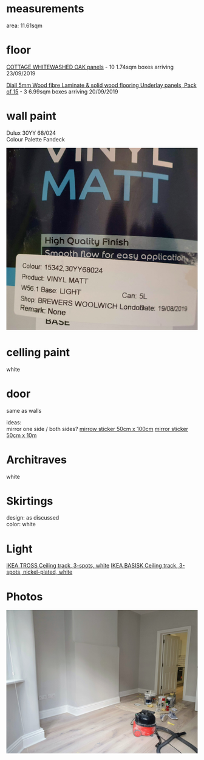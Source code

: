 # measurements  

area: 11.61sqm

# floor  

[COTTAGE WHITEWASHED OAK panels](https://www.directwoodflooring.co.uk/cottage-whitewashed-oak-laminate-flooring.html) - 10 1.74sqm boxes arriving 23/09/2019  

[Diall 5mm Wood fibre Laminate & solid wood flooring Underlay panels, Pack of 15](https://www.diy.com/departments/diall-5mm-wood-fibre-laminate-solid-wood-flooring-underlay-panels-pack-of-15/1520621_BQ.prd) - 3 6.99sqm boxes arriving 20/09/2019  

# wall paint  

Dulux 30YY 68/024  
Colour Palette Fandeck  

![](./paint.jpg)  

# celling paint  

white  

# door  

same as walls  

ideas:  
mirror one side / both sides?
[mirrow sticker 50cm x 100cm](https://www.aliexpress.com/item/32814313481.html)
[mirror sticker 50cm x 10m](https://www.aliexpress.com/item/32827913660.html)

# Architraves  

white  

# Skirtings  

design: as discussed  
color: white  

# Light  

[IKEA TROSS Ceiling track, 3-spots, white](https://www.ikea.com/gb/en/p/tross-ceiling-track-3-spots-white-60262659/)
[IKEA BASISK Ceiling track, 3-spots, nickel-plated, white](https://www.ikea.com/gb/en/p/basisk-ceiling-track-3-spots-nickel-plated-white-80262583/)

# Photos

![](./design.jpg)
